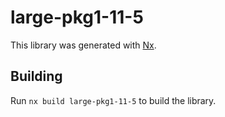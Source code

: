 # large-pkg1-11-5

This library was generated with [Nx](https://nx.dev).

## Building

Run `nx build large-pkg1-11-5` to build the library.
